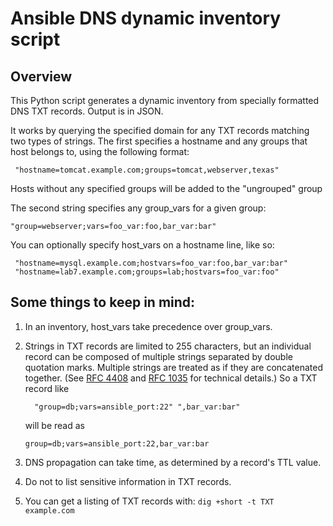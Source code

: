 # Ansible DNS dynamic inventory script
## Overview

This Python script generates a dynamic inventory from specially formatted DNS TXT records. Output is in JSON.

It works by querying the specified domain for any TXT records matching two types of strings. The first specifies a hostname and any groups that host belongs to, using the following format:

     "hostname=tomcat.example.com;groups=tomcat,webserver,texas"

Hosts without any specified groups will be added to the "ungrouped" group

The second string specifies any group_vars for a given group:

    "group=webserver;vars=foo_var:foo,bar_var:bar"


You can optionally specify host_vars on a hostname line, like so:

     "hostname=mysql.example.com;hostvars=foo_var:foo,bar_var:bar"
     "hostname=lab7.example.com;groups=lab;hostvars=foo_var:foo"


## Some things to keep in mind:
1. In an inventory, host_vars take precedence over group_vars.
2. Strings in TXT records are limited to 255 characters, but an individual
  record can be composed of multiple strings separated by double quotation
  marks. Multiple strings are treated as if they are concatenated together.
  (See [RFC 4408](https://www.ietf.org/rfc/rfc4408.txt) and [RFC 1035](https://www.ietf.org/rfc/rfc1035.txt) for technical details.) So a TXT record like

   ```
     "group=db;vars=ansible_port:22" ",bar_var:bar"
   ```     

   will be read as

   ```  
   group=db;vars=ansible_port:22,bar_var:bar
   ```

3. DNS propagation can take time, as determined by a record's TTL value.
4. Do not to list sensitive information in TXT records.
5. You can get a listing of TXT records with: ```dig +short -t TXT example.com```
